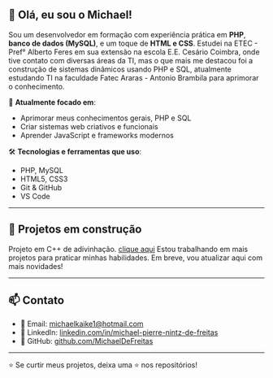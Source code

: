 ## 👋 Olá, eu sou o Michael!

Sou um desenvolvedor em formação com experiência prática em **PHP**, **banco de dados (MySQL)**, e um toque de **HTML e CSS**. Estudei na ETEC - Pref° Alberto Feres em sua extensão na escola E.E. Cesário Coimbra, onde tive contato com diversas áreas da TI, mas o que mais me destacou foi a construção de sistemas dinâmicos usando PHP e SQL, atualmente estudando TI na faculdade Fatec Araras - Antonio Brambila para aprimorar o conhecimento.

🚀 **Atualmente focado em**:
- Aprimorar meus conhecimentos gerais, PHP e SQL
- Criar sistemas web criativos e funcionais
- Aprender JavaScript e frameworks modernos

🛠️ **Tecnologias e ferramentas que uso**:
- PHP, MySQL  
- HTML5, CSS3  
- Git & GitHub  
- VS Code

---

## 🧱 Projetos em construção
Projeto em C++ de adivinhação.
[clique aqui](https://github.com/MichaelDeFreitas/Adivinha-o)
Estou trabalhando em mais projetos para praticar minhas habilidades. Em breve, vou atualizar aqui com mais novidades!

---

## 📫 Contato

- 📧 Email: [michaelkaike1@hotmail.com](mailto:michaelkaike1@hotmail.com)  
- 💼 LinkedIn: [linkedin.com/in/michael-pierre-nintz-de-freitas](https://br.linkedin.com/in/michael-pierre-nintz-de-freitas-55580328b)  
- 🐙 GitHub: [github.com/MichaelDeFreitas](https://github.com/MichaelDeFreitas)

---

⭐ Se curtir meus projetos, deixa uma ⭐ nos repositórios!
